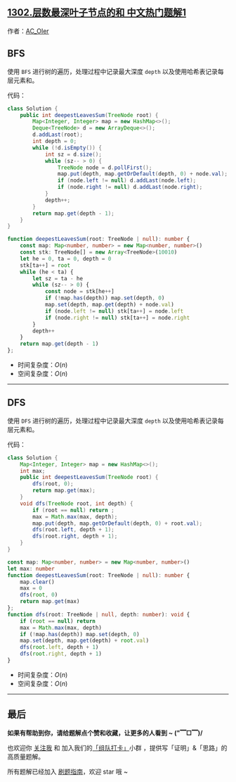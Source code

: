 ## [1302.层数最深叶子节点的和 中文热门题解1](https://leetcode.cn/problems/deepest-leaves-sum/solutions/100000/by-ac_oier-srst)

作者：[AC_OIer](https://leetcode.cn/u/AC_OIer)
## BFS

使用 `BFS` 进行树的遍历，处理过程中记录最大深度 `depth` 以及使用哈希表记录每层元素和。

代码：
```Java []
class Solution {
    public int deepestLeavesSum(TreeNode root) {
        Map<Integer, Integer> map = new HashMap<>();
        Deque<TreeNode> d = new ArrayDeque<>();
        d.addLast(root);
        int depth = 0;
        while (!d.isEmpty()) {
            int sz = d.size();
            while (sz-- > 0) {
                TreeNode node = d.pollFirst();
                map.put(depth, map.getOrDefault(depth, 0) + node.val);
                if (node.left != null) d.addLast(node.left);
                if (node.right != null) d.addLast(node.right);
            }
            depth++;
        }
        return map.get(depth - 1);
    }
}
```
```TypeScript []
function deepestLeavesSum(root: TreeNode | null): number {
    const map: Map<number, number> = new Map<number, number>()
    const stk: TreeNode[] = new Array<TreeNode>(10010)
    let he = 0, ta = 0, depth = 0
    stk[ta++] = root
    while (he < ta) {
        let sz = ta - he
        while (sz-- > 0) {
            const node = stk[he++]
            if (!map.has(depth)) map.set(depth, 0)
            map.set(depth, map.get(depth) + node.val)
            if (node.left != null) stk[ta++] = node.left
            if (node.right != null) stk[ta++] = node.right
        }
        depth++
    }
    return map.get(depth - 1)
};
```
* 时间复杂度：$O(n)$
* 空间复杂度：$O(n)$

---

## DFS

使用 `DFS` 进行树的遍历，处理过程中记录最大深度 `depth` 以及使用哈希表记录每层元素和。

代码：
```Java []
class Solution {
    Map<Integer, Integer> map = new HashMap<>();
    int max;
    public int deepestLeavesSum(TreeNode root) {
        dfs(root, 0);
        return map.get(max);
    }
    void dfs(TreeNode root, int depth) {
        if (root == null) return ;
        max = Math.max(max, depth);
        map.put(depth, map.getOrDefault(depth, 0) + root.val);
        dfs(root.left, depth + 1);
        dfs(root.right, depth + 1);
    }
}
```
```TypeScript []
const map: Map<number, number> = new Map<number, number>()
let max: number
function deepestLeavesSum(root: TreeNode | null): number {
    map.clear()
    max = 0
    dfs(root, 0)
    return map.get(max)
};
function dfs(root: TreeNode | null, depth: number): void {
    if (root == null) return 
    max = Math.max(max, depth)
    if (!map.has(depth)) map.set(depth, 0)
    map.set(depth, map.get(depth) + root.val)
    dfs(root.left, depth + 1)
    dfs(root.right, depth + 1)
}
```
* 时间复杂度：$O(n)$
* 空间复杂度：$O(n)$

---

## 最后

**如果有帮助到你，请给题解点个赞和收藏，让更多的人看到 ~ ("▔□▔)/**

也欢迎你 [关注我](https://oscimg.oschina.net/oscnet/up-19688dc1af05cf8bdea43b2a863038ab9e5.png) 和 加入我们的[「组队打卡」](https://leetcode-cn.com/u/ac_oier/)小群 ，提供写「证明」&「思路」的高质量题解。

所有题解已经加入 [刷题指南](https://github.com/SharingSource/LogicStack-LeetCode/wiki)，欢迎 star 哦 ~